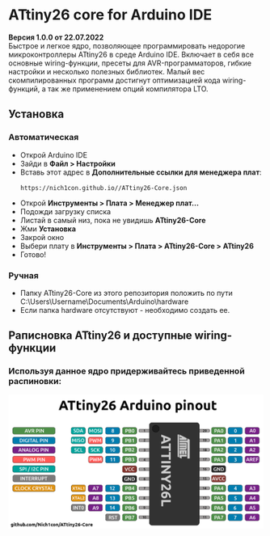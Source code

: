 # ATtiny26 core for Arduino IDE
 **Версия 1.0.0 от 22.07.2022**  
 Быстрое и легкое ядро, позволяющее программировать недорогие микроконтроллеры ATtiny26 в среде Arduino IDE.
 Включает в себя все основные wiring-функции, пресеты для AVR-программаторов, гибкие настройки и несколько полезных библиотек.
 Малый вес скомпилированных программ достигнут оптимизацией кода wiring-функций, а так же применением опций компилятора LTO.
 
## Установка
### Автоматическая
- Открой Arduino IDE
- Зайди в **Файл > Настройки**
- Вставь этот адрес в **Дополнительные ссылки для менеджера плат**:
    ```
    https://nich1con.github.io//ATtiny26-Core.json
    ``` 
- Открой **Инструменты > Плата > Менеджер плат...**
- Подожди загрузку списка
- Листай в самый низ, пока не увидишь **ATtiny26-Core**
- Жми **Установка**
- Закрой окно
- Выбери плату в **Инструменты > Плата > ATtiny26-Core > ATtiny26**
- Готово!

### Ручная
- Папку ATtiny26-Core из этого репозитория положить по пути C:\Users\Username\Documents\Arduino\hardware 
- Если папка hardware отсутствуют - необходимо создать ее.

## Раписновка ATtiny26 и доступные wiring-функции
### Используя данное ядро придерживайтесь приведенной распиновки:
![CORE_PINOUT](https://github.com/Nich1con/ATtiny26-Core/blob/main/ATtiny26-pinout.png)

